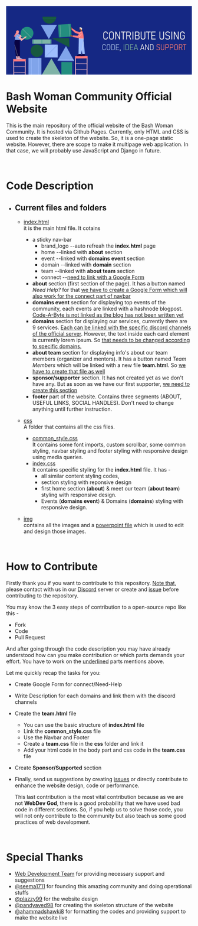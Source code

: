 ![README title](img/readme_title.png)
# Bash Woman Community Official Website
This is the main repository of the official website of the Bash Woman Community. It is hosted via Github Pages. Currently, only HTML and CSS is used to create the skeleton of the website. So, it is a one-page static website. However, there are scope to make it multipage web application. In that case, we will probably use JavaScript and Django in future.

<br>

# Code Description
* ## Current files and folders
  * [index.html](index.html)<br>
    it is the main html file. It cotains 
    * a sticky nav-bar
        *  brand_logo --auto refreah the **index.html** page
        *  home --linked with **about** section
        *  event --linked with **domains event** section
        *  domain --linked with **domain** section
        *  team --linked with **about team** section
        *  connect --<u>need to link with a Google Form</u>
    * **about** section (first section of the page). It has a button named *Need Help?* for that <u> we have to create a Google Form which will also work for the connect part of navbar</u>
    * **domains event** section for displaying top events of the community, each events are linked with a hashnode blogpost. <u> Code-A-Byte is not linked as the blog has not been written yet </u> 
    * **domains** section for displaying our services, currently there are 9 services. <u> Each can be linked with the specific discord channels of the official server</u>. However, the text inside each card element is currently lorem ipsum. So <u>that needs to be changed according to specific domains.</u>
    * **about team** section for displaying info's about our team members (organizer and mentors). It has a button named *Team Members* which will be linked with a new file **team.html**. So <u> we have to create that file as well </u>
    * **sponsor/supporter** section. It has not created yet as we don't have any. But as soon as we have our first supporter, <u>we need to create this section</u> 
    * **footer** part of the website. Contains three segments (ABOUT, USEFUL LINKS, SOCIAL HANDLES). Don't need to change anything until further instruction. 


  * [css](css) <br>
    A folder that contains all the css files.
    * [common_style.css](css/common_style.css)<br>
    It contains some font imports, custom scrollbar, some common styling, navbar styling and footer styling with responsive design using media queries.
    * [index.css](index.css) <br>
    It contains specific styling for the **index.html** file. It has -
        * all similar content styling codes, 
        * section styling with reponsive design
        * first home section (**about**) & meet our team (**about team**) styling with responsive design.
        * Events (**domains event**) & Domains (**domains**) styling with responsive design.
  * [img](img) <br>
    contains all the images and a [powerpoint file](img/generator.pptx) which is used to edit and design those images.

<br>

# How to Contribute
Firstly thank you if you want to contribute to this repository. [Note that](), please contact with us in our [Discord](https://discord.gg/R3cnnK6fy9) server or create and [issue](https://github.com/Bash-Woman-Community/website/issues/new) before contributing to the repository.

You may know the 3 easy steps of contribution to a open-source repo like this -
* Fork
* Code
* Pull Request
  
And after going through the code description you may have already understood how can you make contribution or which parts demands your effort. You have to work on the <u>underlined</u> parts mentions above.

Let me quickly recap the tasks for you:
* Create Google Form for connect/Need-Help
* Write Description for each domains and link them with the discord channels
* Create the **team.html** file
  * You can use the basic structure of **index.html** file
  * Link the **common_style.css** file
  * Use the Navbar and Footer
  * Create a **team.css** file in the **css** folder and link it
  * Add your html code in the body part and css code in the **team.css** file
* Create **Sponsor/Supported** section
* Finally, send us suggestions by creating [issues](https://github.com/Bash-Woman-Community/website/issues/new) or directly contribute to enhance the website design, code or performance. 

    This last contribution is the most vital contribution because as we are not **WebDev God**, there is a good probability that we have used bad code in different sections. So, if you help us to solve those code, you will not only contribute to the community but also teach us some good practices of web development.

<br>

# Special Thanks
* [Web Development Team]() for providing necessary support and suggestions
* [@seema1711](https://github.com/seema1711) for founding this amazing community and doing operational stuffs
* [@plazzy99](https://github.com/plazzy99) for the website design
* [@pandyaved98](https://github.com/pandyaved98) for creating the skeleton structure of the website
* [@ahammadshawki8](https://github.com/ahammadshawki8) for formatting the codes and providing support to make the website live

